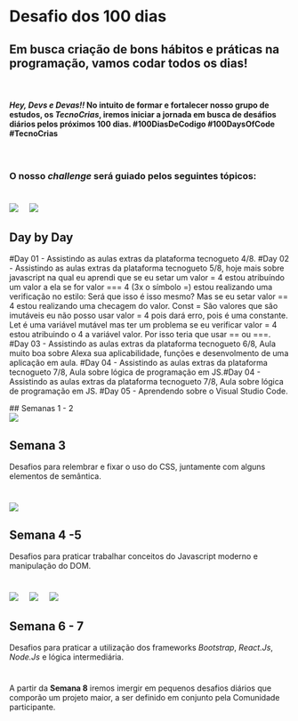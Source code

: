 # **Desafio dos 100 dias**

## Em busca criação de bons hábitos e práticas na programação, vamos codar todos os dias!
&nbsp;
#### <p> _Hey, Devs e Devas!!_ No intuito de formar e fortalecer nosso grupo de estudos, os _TecnoCrias_, iremos iniciar a jornada em busca de desáfios diários pelos próximos **100** dias. #100DiasDeCodigo #100DaysOfCode #TecnoCrias</p>
&nbsp;
### **O nosso _challenge_ será guiado pelos seguintes tópicos:**


<div>

#
<img src="https://img.shields.io/badge/HTML5-E34F26?style=for-the-badge&logo=html5&logoColor=white" style = "margin-right: 16px">
<img src="https://img.shields.io/badge/GitHub-100000?style=for-the-badge&logo=github&logoColor=white">

## Day by Day

#Day 01 - Assistindo as aulas extras da plataforma tecnogueto 4/8.
#Day 02 - Assistindo as aulas extras da plataforma tecnogueto 5/8, hoje mais sobre javascript na qual eu aprendi que se eu setar um valor = 4 estou atribuíndo um valor a ela se for valor === 4 (3x o símbolo =) estou realizando uma verificação no estilo: Será que isso é isso mesmo? Mas se eu setar valor == 4 estou realizando uma checagem do valor. Const = São valores que são imutáveis eu não posso usar valor = 4 pois dará erro, pois é uma constante. Let é uma variável mutável mas ter um problema se eu verificar valor = 4 estou atribuindo o 4 a variável valor. Por isso teria que usar == ou ===. 
#Day 03 - Assistindo as aulas extras da plataforma tecnogueto 6/8, Aula muito boa sobre Alexa sua aplicabilidade, funções e desenvolmento de uma aplicação em aula.
#Day 04 - Assistindo as aulas extras da plataforma tecnogueto 7/8, Aula sobre lógica de programação em JS.#Day 04 - Assistindo as aulas extras da plataforma tecnogueto 7/8, Aula sobre lógica de programação em JS.
#Day 05 - Aprendendo sobre o Visual Studio Code.

</div>
## Semanas 1 - 2
<div>
<img src="https://img.shields.io/badge/CSS3-1572B6?style=for-the-badge&logo=css3&logoColor=white">


## Semana 3
Desafios para relembrar e fixar o uso do CSS, juntamente com alguns elementos de semântica.
</div>

#
<div>
<img src="https://img.shields.io/badge/JavaScript-F7DF1E?style=for-the-badge&logo=javascript&logoColor=black">

## Semana 4 -5
Desafios para praticar trabalhar conceitos do Javascript moderno e manipulação do DOM.
</div>

#
<div>
<img src="https://img.shields.io/badge/React-20232A?style=for-the-badge&logo=react&logoColor=61DAFB" style = "margin-right: 16px">
<img src="https://img.shields.io/badge/Bootstrap-563D7C?style=for-the-badge&logo=bootstrap&logoColor=white" style = "margin-right: 16px">
<img src="https://img.shields.io/badge/Node.js-43853D?style=for-the-badge&logo=node.js&logoColor=white">

## Semana 6 - 7
Desafios para praticar a utilização dos frameworks _Bootstrap_, _React.Js_, _Node.Js_ e lógica intermediária.
</div>


#
A partir da __Semana 8__ iremos imergir em pequenos desafios diários que comporão um projeto maior, a ser definido em conjunto pela Comunidade participante.